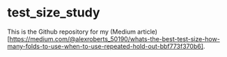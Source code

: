 # test_size_study

This is the Github repository for my (Medium article)[https://medium.com/@alexroberts_50190/whats-the-best-test-size-how-many-folds-to-use-when-to-use-repeated-hold-out-bbf773f370b6].
